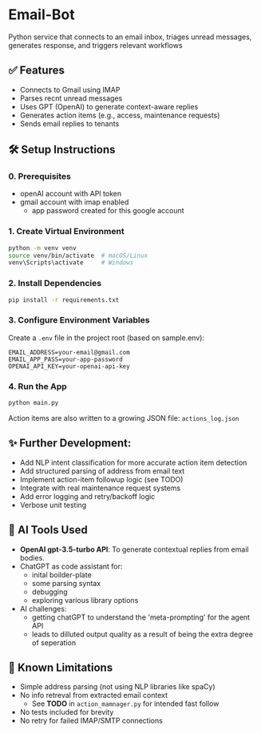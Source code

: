 # Email-Bot
Python service that connects to an email inbox, triages unread messages, generates response, and triggers relevant workflows

## ✅ Features

- Connects to Gmail using IMAP
- Parses recnt unread messages
- Uses GPT (OpenAI) to generate context-aware replies
- Generates action items (e.g., access, maintenance requests)
- Sends email replies to tenants


## 🛠️ Setup Instructions

### 0. Prerequisites

- openAI account with API token
- gmail account with imap enabled
  - app password created for this google account


### 1. Create Virtual Environment

```bash
python -m venv venv
source venv/bin/activate  # macOS/Linux
venv\Scripts\activate     # Windows
```

### 2. Install Dependencies

```bash
pip install -r requirements.txt
```

### 3. Configure Environment Variables

Create a `.env` file in the project root (based on sample.env):

```env
EMAIL_ADDRESS=your-email@gmail.com
EMAIL_APP_PASS=your-app-password
OPENAI_API_KEY=your-openai-api-key
```

### 4. Run the App

```bash
python main.py
```
Action items are also written to a growing JSON file: `actions_log.json`


## ✨ Further Development:
- Add NLP intent classification for more accurate action item detection
- Add structured parsing of address from email text
- Implement action-item followup logic (see TODO)
- Integrate with real maintenance request systems
- Add error logging and retry/backoff logic
- Verbose unit testing

## 🧠 AI Tools Used
- **OpenAI gpt-3.5-turbo API**: To generate contextual replies from email bodies.
- ChatGPT as code assistant for:
  - inital boilder-plate
  - some parsing syntax
  - debugging
  - exploring various library options
- AI challenges:
  - getting chatGPT to understand the 'meta-prompting' for the agent API
  - leads to dilluted output quality as a result of being the extra degree of seperation 

## 🔧 Known Limitations

- Simple address parsing (not using NLP libraries like spaCy)
- No info retreval from extracted email context
  - See __TODO__ in `action_mamnager.py` for intended fast follow
- No tests included for brevity
- No retry for failed IMAP/SMTP connections